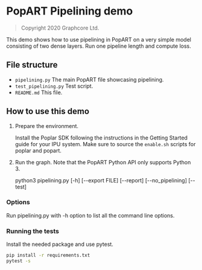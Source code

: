 # PopART Pipelining demo

> Copyright 2020 Graphcore Ltd.

This demo shows how to use pipelining in PopART on a very simple model
consisting of two dense layers. Run one pipeline length and compute loss.

## File structure

* `pipelining.py` The main PopART file showcasing pipelining.
* `test_pipelining.py` Test script.
* `README.md` This file.

## How to use this demo

1) Prepare the environment.

   Install the Poplar SDK following the instructions in the Getting Started guide for your IPU system. Make sure to source the `enable.sh`
    scripts for poplar and popart.

2) Run the graph. Note that the PopART Python API only supports Python 3.

    python3 pipelining.py [-h] [--export FILE] [--report] [--no_pipelining] [--test]

### Options

Run pipelining.py with -h option to list all the command line options.

### Running the tests

Install the needed package and use pytest.

```cmd
pip install -r requirements.txt
pytest -s
```
